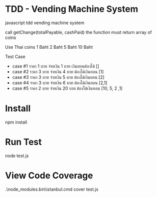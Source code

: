 # TDD - Vending Machine System
javascript tdd vending machine system

call getChange(totalPayable, cashPaid) the function must return array of coins

Use Thai coins
1 Baht
2 Baht
5 Baht
10 Baht

Test Case
* case #1 ราคา 1 บาท จ่ายเงิน 1 บาท เงินทอนต้องได้ []
* case #2 ราคา 3 บาท จ่ายเงิน 4 บาท ต้องได้เงินทอน [1]
* case #3 ราคา 3 บาท จ่ายเงิน 5 บาท ต้องได้เงินทอน [2]
* case #4 ราคา 3 บาท จ่ายเงิน 6 บาท ต้องได้เงินทอน [2,1]
* case #5 ราคา 2 บาท จ่ายเงิน 20 บาท ต้องได้เงินทอน [10, 5, 2 ,1]

# Install
npm install

# Run Test
node test.js

# View Code Coverage
.\node_modules\.bin\istanbul.cmd cover test.js
